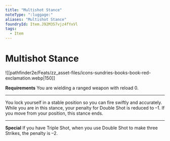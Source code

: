 ```yaml
---
title: "Multishot Stance"
noteType: ":luggage:"
aliases: "Multishot Stance"
foundryId: Item.J92M357vjz4fYxVl
tags:
  - Item
---
```


# Multishot Stance
![[pathfinder2e/Feats/zz_asset-files/icons-sundries-books-book-red-exclamation.webp|150]]

**Requirements** You are wielding a ranged weapon with reload 0.

* * *

You lock yourself in a stable position so you can fire swiftly and accurately. While you are in this stance, your penalty for Double Shot is reduced to –1. If you move from your position, this stance ends.

* * *

**Special** If you have Triple Shot, when you use Double Shot to make three Strikes, the penalty is –2.
